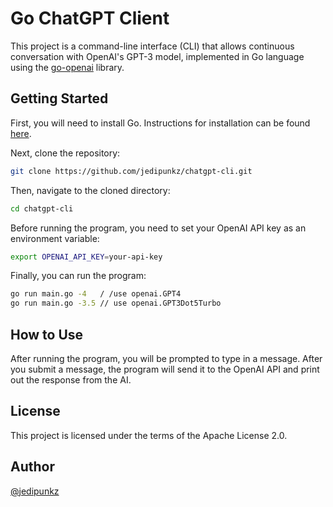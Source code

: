 # Go ChatGPT Client

This project is a command-line interface (CLI) that allows continuous conversation with OpenAI's GPT-3 model, implemented in Go language using the [go-openai](https://github.com/sashabaranov/go-openai) library.

## Getting Started

First, you will need to install Go. Instructions for installation can be found [here](https://golang.org/doc/install).

Next, clone the repository:

```bash
git clone https://github.com/jedipunkz/chatgpt-cli.git
```

Then, navigate to the cloned directory:

```bash
cd chatgpt-cli
```

Before running the program, you need to set your OpenAI API key as an environment variable:

```bash
export OPENAI_API_KEY=your-api-key
```

Finally, you can run the program:

```bash
go run main.go -4   / /use openai.GPT4
go run main.go -3.5 // use openai.GPT3Dot5Turbo
```

## How to Use

After running the program, you will be prompted to type in a message. After you submit a message, the program will send it to the OpenAI API and print out the response from the AI.

## License

This project is licensed under the terms of the Apache License 2.0.

## Author

[@jedipunkz](https://github.com/jedipunkz)

